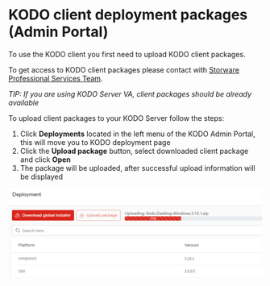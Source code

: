 # KODO client deployment packages \(Admin Portal\)

To use the KODO client you first need to upload KODO client packages.

To get access to KODO client packages please contact with [Storware Professional Services Team](mailto:ps@storware.eu).

_TIP: If you are using KODO Server VA, client packages should be already available_

To upload client packages to your KODO Server follow the steps:

1. Click **Deployments** located in the left menu of the KODO Admin Portal, this will move you to KODO deployment page
2. Click the **Upload package** button, select downloaded client package and click **Open**
3. The package will be uploaded, after successful upload information will be displayed

![upload](../../../.gitbook/assets/uploadpkg.png)

